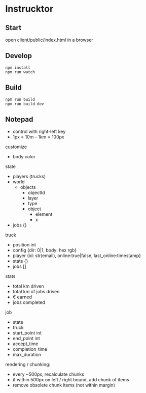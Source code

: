 # Instrucktor

## Start
open client/public/index.html in a browser

## Develop

    npm install
    npm run watch

## Build

    npm run build
    npm run build-dev




## Notepad
- control with right-left key
- 1px = 10m - 1km = 100px




customize
- body color

state
- players (trucks)
- world
    - objects
        - objectId
        - layer
        - type
        - object
            - element
            - x
- jobs {}


truck
- position int
- config {dir: 0|1, body: hex rgb}
- player {id: str(email), online:true|false, last_online:timestamp}
- stats {}
- jobs []

stats
- total km driven
- total km of jobs driven
- € earned
- jobs completed

job
- state
- truck
- start_point int
- end_point int
- accept_time
- completion_time
- max_duration



rendering / chunking:
- every ~500px, recalculate chunks
- if within 500px on left / right bound, add chunk of items
- remove obsolete chunk items (not within margin)
